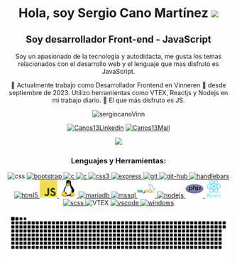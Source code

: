 <h1 align="center">Hola, soy Sergio Cano Martínez <img src="https://media.giphy.com/media/hvRJCLFzcasrR4ia7z/giphy.gif" width="28"> </h1>
<h2 align="center">Soy desarrollador Front-end - JavaScript</h2>

<p align="center">Soy un apasionado de la tecnología y autodidacta, me gusta los temas relacionados con el desarrollo web y el lenguaje que mas disfruto es JavaScript.</p>

<p align="center"> 
🔭 Actualmente trabajo como Desarrollador Frontend en Vinneren 👯 desde septiembre de 2023. Utilizo herramientas como VTEX, Reactjs y Nodejs en mi trabajo diario. 🌱  El que más disfruto es JS.</p>

<p align="center"> <img src="https://komarev.com/ghpvc/?username=sergiocanoVinn&label=Profile%20views&color=blueviolet&style=flat" alt="sergiocanoVinn" /></p>

<p align="center"> <a href="https://mx.linkedin.com/in/sergio-cano-mart%C3%ADnez-82871a187" > <img src="https://img.shields.io/badge/-SergioCanoMartinez-blue?style=flat-square&logo=Linkedin&logoColor=white&link=https://mx.linkedin.com/in/sergio-cano-mart%C3%ADnez-82871a187" alt="Canos13Linkedin" /></a> <a href="mailto:canomsergio13@gmail.com" ><img src="https://img.shields.io/badge/-canomsergio13@gmail.com-c14438?style=flat-square&logo=Gmail&logoColor=white&link=mailto:canomsergio13@gmail.com" alt="Canos13Mail" /> </a> </p>

<p align="center"> <img src="https://github-readme-stats.vercel.app/api/top-langs/?username=sergiocanoVinn&layout=compact&show_icons=true&theme=algolia" /> </p>

<h3 align="center">Lenguajes y Herramientas:</h3>

<p align="center">  <img src="https://cdn.jsdelivr.net/gh/devicons/devicon/icons/bash/bash-original.svg" alt="css" width="40" height="40"/> <a href="https://getbootstrap.com" target="_blank" rel="noreferrer"> <img src="https://cdn.jsdelivr.net/gh/devicons/devicon/icons/bootstrap/bootstrap-plain.svg" alt="bootstrap" width="40" height="40"/> </a> <a href="https://www.cprogramming.com/" target="_blank" rel="noreferrer"> <img src="https://cdn.jsdelivr.net/gh/devicons/devicon/icons/c/c-original.svg" alt="c" width="40" height="40"/> </a>  <a href="https://docs.microsoft.com/en-us/dotnet/csharp/" target="_blank" rel="noreferrer"> <img src="https://cdn.jsdelivr.net/gh/devicons/devicon/icons/csharp/csharp-original.svg" alt="c" width="40" height="40"/> </a> <a href="https://www.w3schools.com/css/" target="_blank" rel="noreferrer"> <img src="https://cdn.jsdelivr.net/gh/devicons/devicon/icons/css3/css3-original.svg" alt="css3" width="40" height="40"/> </a>  <a href="https://expressjs.com" target="_blank" rel="noreferrer"> <img src="https://cdn.jsdelivr.net/gh/devicons/devicon/icons/express/express-original-wordmark.svg" alt="express" width="40" height="40"/> <a href="https://git-scm.com/" target="_blank" rel="noreferrer"> <img src="https://cdn.jsdelivr.net/gh/devicons/devicon/icons/git/git-original.svg" alt="git" width="40" height="40"/> </a> <a href="https://github.com/" target="_blank" rel="noreferrer"> <img src="https://cdn.jsdelivr.net/gh/devicons/devicon/icons/github/github-original.svg" alt="git-hub" width="40" height="40"/> </a> <a href="https://handlebarsjs.com/" target="_blank" rel="noreferrer"> <img src="https://cdn.jsdelivr.net/gh/devicons/devicon/icons/handlebars/handlebars-original.svg" alt="handlebars" width="40" height="40"/> </a>  <a href="https://www.w3.org/html/" target="_blank" rel="noreferrer"> <img src="https://cdn.jsdelivr.net/gh/devicons/devicon/icons/html5/html5-original.svg" alt="html5" width="40" height="40"/> </a> <a href="https://developer.mozilla.org/en-US/docs/Web/JavaScript" target="_blank" rel="noreferrer"> <img src="https://raw.githubusercontent.com/devicons/devicon/master/icons/javascript/javascript-original.svg" alt="javascript" width="40" height="40"/> </a> <a href="https://www.linux.org/" target="_blank" rel="noreferrer"> <img src="https://raw.githubusercontent.com/devicons/devicon/master/icons/linux/linux-original.svg" alt="linux" width="40" height="40"/> </a> <a href="https://mariadb.org/" target="_blank" rel="noreferrer"> <img src="https://www.vectorlogo.zone/logos/mariadb/mariadb-icon.svg" alt="mariadb" width="40" height="40"/> </a> <a href="https://www.microsoft.com/en-us/sql-server" target="_blank" rel="noreferrer"> <img src="https://www.svgrepo.com/show/303229/microsoft-sql-server-logo.svg" alt="mssql" width="40" height="40"/> </a> <a href="https://www.mysql.com/" target="_blank" rel="noreferrer"> <img src="https://raw.githubusercontent.com/devicons/devicon/master/icons/mysql/mysql-original-wordmark.svg" alt="mysql" width="40" height="40"/> </a> <a href="https://nodejs.org" target="_blank" rel="noreferrer"> <img src="https://cdn.jsdelivr.net/gh/devicons/devicon/icons/nodejs/nodejs-original.svg" alt="nodejs" width="40" height="40"/> </a> <a href="https://www.php.net" target="_blank" rel="noreferrer"> <img src="https://raw.githubusercontent.com/devicons/devicon/master/icons/php/php-original.svg" alt="php" width="40" height="40"/> </a> <a href="https://reactjs.org/" target="_blank" rel="noreferrer"> <img src="https://raw.githubusercontent.com/devicons/devicon/master/icons/react/react-original-wordmark.svg" alt="react" width="40" height="40"/> </a> <a href="https://vtex.com/" target="_blank" rel="noreferrer"> <a href="https://sass-lang.com/" target="_blank" rel="noreferrer"> <img src="https://cdn.jsdelivr.net/gh/devicons/devicon@latest/icons/sass/sass-original.svg" alt="scss" width="40" height="40"/> </a> <img src="https://upload.wikimedia.org/wikipedia/commons/thumb/a/a9/VTEX_Logo.svg/458px-VTEX_Logo.svg.png?20211207023221" alt="VTEX" width="110" height="40"/> </a> <a href="https://code.visualstudio.com/" target="_blank" rel="noreferrer"> <img src="https://cdn.jsdelivr.net/gh/devicons/devicon/icons/vscode/vscode-original.svg" alt="vscode" width="40" height="40"/> </a> <a href="https://www.microsoft.com/es-es/windows" target="_blank" rel="noreferrer"> <img src="https://cdn.jsdelivr.net/gh/devicons/devicon/icons/windows8/windows8-original.svg" alt="windows" width="40" height="40"/> </a> 


 </p>

 <p align="center"><img src="https://github.com/Lucbm99/Lucbm99/blob/output/github-contribution-grid-snake.svg" /></p>

